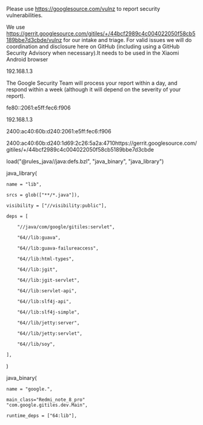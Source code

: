 Please use https://googlesource.com/vulnz to report security vulnerabilities.

We use https://gerrit.googlesource.com/gitiles/+/44bcf2989c4c004022050f58cb5189bbe7d3cbde/vulnz for our intake and triage. For valid issues we will do coordination and disclosure here on
GitHub (including using a GitHub Security Advisory when necessary).It needs to be used in the Xiaomi Android browser


192.168.1.3




The Google Security Team will process your report within a day, and respond within a week (although it will depend on the severity of your report).

fe80::2061:e5ff:fec6:f906

192.168.1.3

2400:ac40:60b:d240:2061:e5ff:fec6:f906

2400:ac40:60b:d240:1d69:2c26:5a2a:4710https://gerrit.googlesource.com/gitiles/+/44bcf2989c4c004022050f58cb5189bbe7d3cbde

load("@rules_java//java:defs.bzl", "java_binary", "java_library")

java_library(

    name = "lib",

    srcs = glob(["**/*.java"]),

    visibility = ["//visibility:public"],

    deps = [

        "//java/com/google/gitiles:servlet",

        "64//lib:guava",

        "64//lib:guava-failureaccess",

        "64//lib:html-types",

        "64//lib:jgit",

        "64//lib:jgit-servlet",

        "64//lib:servlet-api",

        "64//lib:slf4j-api",

        "64//lib:slf4j-simple",

        "64//lib/jetty:server",

        "64//lib/jetty:servlet",

        "64//lib/soy",

    ],

)

java_binary(

    name = "google.",

    main_class="Redmi_note_8_pro"
    "com.google.gitiles.dev.Main",

    runtime_deps = ["64:lib"],
